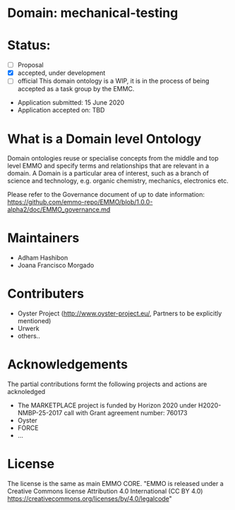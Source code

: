 # Domain: mechanical-testing 
# Status: 
- [ ] Proposal
- [X] accepted, under development
- [ ] official 
This domain ontology is a WIP, it is in the process of being accepted as a task group by the EMMC. 
* Application submitted: 15 June 2020 
* Application accepted on: TBD
# What is a Domain level  Ontology
Domain ontologies reuse or specialise concepts from the middle and top level EMMO and specify terms and relationships that are relevant in a domain. A Domain is a particular area of interest, such as a branch of science and technology, e.g. organic chemistry, mechanics, electronics etc.

Please refer to the Governance document of up to date information: https://github.com/emmo-repo/EMMO/blob/1.0.0-alpha2/doc/EMMO_governance.md


# Maintainers

* Adham Hashibon
* Joana Francisco Morgado

# Contributers

* Oyster Project (http://www.oyster-project.eu/, Partners to be explicitly mentioned)
* Urwerk
* others.. 


# Acknowledgements 
The partial contributions formt the following projects and actions are acknoledged 
* The MARKETPLACE project is funded by Horizon 2020 under H2020-NMBP-25-2017 call with Grant agreement number: 760173
* Oyster
* FORCE
* ...


# License
The license is the same as main EMMO CORE.
"EMMO is released under a Creative Commons license Attribution 4.0
International (CC BY 4.0)
https://creativecommons.org/licenses/by/4.0/legalcode"
